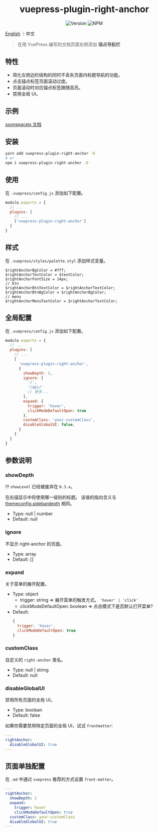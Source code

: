 <h1 align="center">vuepress-plugin-right-anchor</h1>
<div align="center">

![Version](https://img.shields.io/github/package-json/v/xuekai-china/vuepress-plugin-right-anchor?style=flat-square)
![NPM](https://img.shields.io/npm/l/vuepress-plugin-right-anchor?style=flat-square)

</div>

[English](./README.md) ｜中文

> 在用 VuePress 编写的文档页面右侧添加 **锚点导航栏**

## 特性
  - 简化左侧边栏结构的同时不丢失页面内标题导航的功能。
  - 点击锚点标签页面滚动过度。
  - 页面滚动时对应锚点标签跟随高亮。
  - 禁用全局 UI。

## 示例
  [soonspacejs 文档](http://www.xwbuilders.com:9018/soonspacejs/Docs/1.x/api/basics/sbm.html)

## 安装
```bash
yarn add vuepress-plugin-right-anchor -D
# or
npm i vuepress-plugin-right-anchor -D
```

## 使用
在 `.vuepress/config.js` 添加如下配置。 
```js
module.exports = {
  // ...
  plugins: [
    // ...
    ['vuepress-plugin-right-anchor']
  ]
}
```

## 样式
在 `.vuepress/styles/palette.styl` 添加样式变量。

```stylus
$rightAnchorBgColor = #fff;
$rightAnchorTextColor = $textColor;
$rightAnchorFontSize = 14px;
// btn
$rightAnchorBtnTextColor = $rightAnchorTextColor;
$rightAnchorBtnBgColor = $rightAnchorBgColor;
// menu
$rightAnchorMenuTextColor = $rightAnchorTextColor;
```

## 全局配置
在 `.vuepress/config.js` 添加如下配置。 
```js
module.exports = {
  // ...
  plugins: [
    // ...
    [
      'vuepress-plugin-right-anchor',
      {
        showDepth: 1,
        ignore: [
          '/',
          '/api/'
          // 更多...
        ],
        expand: {
          trigger: 'hover',
          clickModeDefaultOpen: true
        },
        customClass: 'your-customClass',
        disableGlobalUI: false,
      }
    ]
  ]
}
```

## 参数说明

### showDepth

  !!! `showLevel` 已经被废弃在 `0.3.x`。

  在右锚显示中将使用哪一级别的标题。
  该值的指向含义与 [themeconfig.sidebardepth](https://vuepress.vuejs.org/zh/theme/default-theme-config.html#%E4%BE%A7%E8%BE%B9%E6%A0%8F) 相同。

  - Type: null | number
  - Default: null

### ignore

  不显示 right-anchor 的页面。

  - Type: array
  - Default: []

### expand

  关于菜单的展开配置。

  - Type: object
    - trigger: string  => 展开菜单的触发方式。 `'hover' | 'click'`
    - clickModeDefaultOpen: boolean => 点击模式下是否默认打开菜单?
  - Default:
      ```js
      {
        trigger: 'hover',
        clickModeDefaultOpen: true
      }

### customClass

  自定义的 `right-anchor` 类名。

  - Type: null | string
  - Default: null

### disableGlobalUI

  禁用所有页面的全局 UI。

  - Type: boolean
  - Default: false

  如果你需要禁用特定页面的全局 UI，试试 `frontmatter`:

  ```YAML
  ---
  rightAnchor:
    disableGlobalUI: true
  ---
  ```

## 页面单独配置

  在 `.md` 中通过 `vuepress` 推荐的方式设置 `front-matter`。

  ```YAML
  ---
  rightAnchor: 
    showDepth: 1
    expand:
      trigger: hover
      clickModeDefaultOpen: true
    customClass: your-customClass
    disableGlobalUI: true
  ---
  ```
